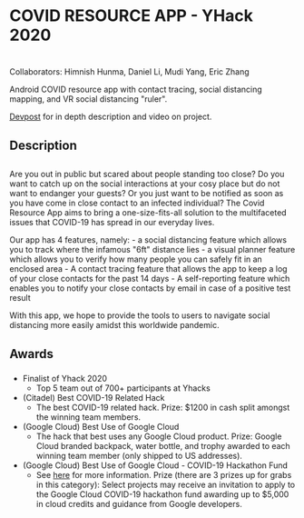 # COVID RESOURCE APP - YHack 2020 <h1>
Collaborators: Himnish Hunma, Daniel Li, Mudi Yang, Eric Zhang

Android COVID resource app with contact tracing, social distancing mapping, and VR social distancing "ruler".

[Devpost](https://devpost.com/software/covid_resource_app) for in depth description and video on project. 

## Description <h2>
Are you out in public but scared about people standing too close? Do you want to catch up on the social interactions at your cosy place but do not want to endanger your guests? Or you just want to be notified as soon as you have come in close contact to an infected individual? The Covid Resource App aims to bring a one-size-fits-all solution to the multifaceted issues that COVID-19 has spread in our everyday lives. 

Our app has 4 features, namely:
	-  a social distancing feature which allows you to track where the infamous "6ft" distance lies
	- a visual planner feature which allows you to verify how many people you can safely fit in an enclosed area
	- A contact tracing feature that allows the app to keep a log of your close contacts for the past 14 days
	- A self-reporting feature which enables you to notify your close contacts by email in case of a positive test result

With this app, we hope to provide the tools to users to navigate social distancing more easily amidst this worldwide pandemic.

## Awards <h3>
- Finalist of Yhack 2020
  - Top 5 team out of 700+ participants at Yhacks
- (Citadel) Best COVID-19 Related Hack
  - The best COVID-19 related hack. Prize: $1200 in cash split amongst the winning team members.
- (Google Cloud) Best Use of Google Cloud
  - The hack that best uses any Google Cloud product. Prize: Google Cloud branded backpack, water bottle, and trophy awarded to each winning team member (only shipped to US addresses).
- (Google Cloud) Best Use of Google Cloud - COVID-19 Hackathon Fund
  - See [here](http://g.co/learncloud/hackathon-fund) for more information. Prize (there are 3 prizes up for grabs in this category): Select projects may receive an invitation to apply to the Google Cloud COVID-19 hackathon fund awarding up to $5,000 in cloud credits and guidance from Google developers.
